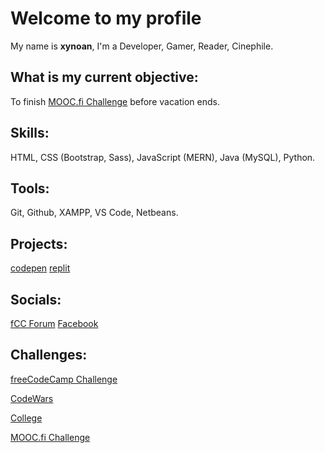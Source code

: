 # Welcome to my profile
My name is **xynoan**, I'm a Developer, Gamer, Reader, Cinephile.
## What is my current objective:
To finish [MOOC.fi Challenge](/moocFiChallenge.md) before vacation ends.
## Skills:
HTML, CSS (Bootstrap, Sass), JavaScript (MERN), Java (MySQL), Python.
## Tools:
Git, Github, XAMPP, VS Code, Netbeans.
## Projects: 
[codepen](https://codepen.io/xynoan)
[replit](https://replit.com/@xynoan)
## Socials:
[fCC Forum](https://forum.freecodecamp.org/u/xynoan/summary)
[Facebook](https://www.facebook.com/morvss)
## Challenges:
[freeCodeCamp Challenge](/fCCchallenge.md)
<br>

[CodeWars](/CWchallenge.md)
<br>

[College](/collegeChallenge.md)
<br>

[MOOC.fi Challenge](/moocFiChallenge.md)

